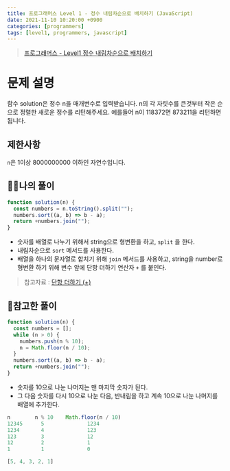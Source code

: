 ```yaml
---
title: 프로그래머스 Level 1 - 정수 내림차순으로 배치하기 (JavaScript)
date: 2021-11-10 10:20:00 +0900
categories: [programmers]
tags: [level1, programmers, javascript]
---
```


> [프로그래머스 - Level1 정수 내림차순으로 배치하기](https://programmers.co.kr/learn/courses/30/lessons/12933)

# 문제 설명

함수 solution은 정수 n을 매개변수로 입력받습니다. n의 각 자릿수를 큰것부터 작은 순으로 정렬한 새로운 정수를 리턴해주세요. 예를들어 n이 118372면 873211을 리턴하면 됩니다.

## 제한사항

`n`은 1이상 8000000000 이하인 자연수입니다.

## 🙋‍♂️나의 풀이

```javascript
function solution(n) {
  const numbers = n.toString().split("");
  numbers.sort((a, b) => b - a);
  return +numbers.join("");
}
```

- 숫자를 배열로 나누기 위해서 string으로 형변환을 하고, `split` 을 한다.
- 내림차순으로 `sort` 메서드를 사용한다.
- 배열을 하나의 문자열로 합치기 위해 `join` 메서드를 사용하고, string을 number로 형변환 하기 위해 변수 앞에 단항 더하기 연산자 `+` 를 붙인다.

> 참고자료 : [단항 더하기 (+)](https://developer.mozilla.org/ko/docs/Web/JavaScript/Reference/Operators/Unary_plus)

## 👀참고한 풀이

```javascript
function solution(n) {
  const numbers = [];
  while (n > 0) {
    numbers.push(n % 10);
    n = Math.floor(n / 10);
  }
  numbers.sort((a, b) => b - a);
  return +numbers.join("");
}
```

- 숫자를 10으로 나눈 나머지는 맨 마지막 숫자가 된다.
- 그 다음 숫자를 다시 10으로 나눈 다음, 반내림을 하고 계속 10으로 나눈 나머지를 배열에 추가한다.

```javascript
n        n % 10    Math.floor(n / 10)
12345      5              1234
1234       4              123
123        3              12
12         2              1
1          1              0

[5, 4, 3, 2, 1]
```
